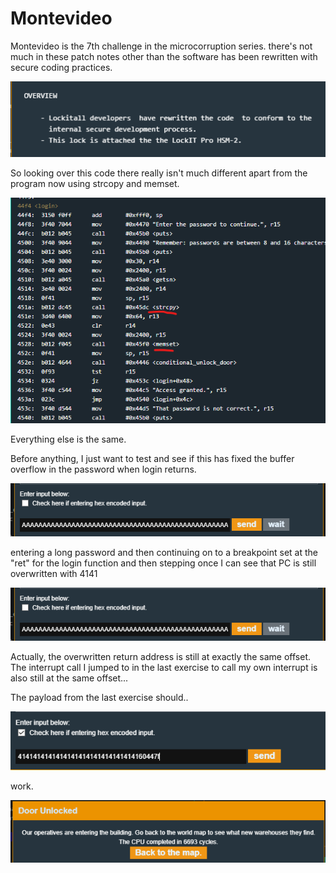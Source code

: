 # Montevideo

Montevideo is the 7th challenge in the microcorruption series.
there's not much in these patch notes other than the software has been rewritten with secure coding practices.

![changes](Images/Montevideo/changes.png)



So looking over this code there really isn't much different apart from the program now using strcopy and memset.

![login](Images/Montevideo/login.png)

Everything else is the same.

Before anything, I just want to test and see if this has fixed the buffer overflow in the password when login returns.

![attempt](Images/Montevideo/attempt.png)

entering a long password and then continuing on to a breakpoint set at the "ret" for the login function and then stepping once I can see that PC is still overwritten with 4141

![overflow](Images/Montevideo/attempt.png)

Actually, the overwritten return address is still at exactly the same offset.
The interrupt call I jumped to in the last exercise to call my own  interrupt is also still at the same offset...

The payload from the last exercise should..

![payload](Images/Montevideo/payload.png)

work.

![success](Images/Montevideo/success.png)
